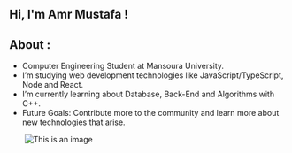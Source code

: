 ## Hi, I'm Amr Mustafa !

## About :

- Computer Engineering Student at Mansoura University.
- I’m studying web development technologies like JavaScript/TypeScript, Node and React.
- I’m currently learning about Database, Back-End and Algorithms with C++.                                       
- Future Goals: Contribute more to the community and learn more about new technologies that arise. 

&nbsp;&nbsp;&nbsp;&nbsp;&nbsp;&nbsp;&nbsp;![This is an image](https://camo.githubusercontent.com/55a6539de62b58da48f354e61ab1e67a60c1a6115181383b75ed7279a942815a/68747470733a2f2f6d656469612e67697068792e636f6d2f6d656469612f666841776b34446e714e6777382f67697068792e676966)
